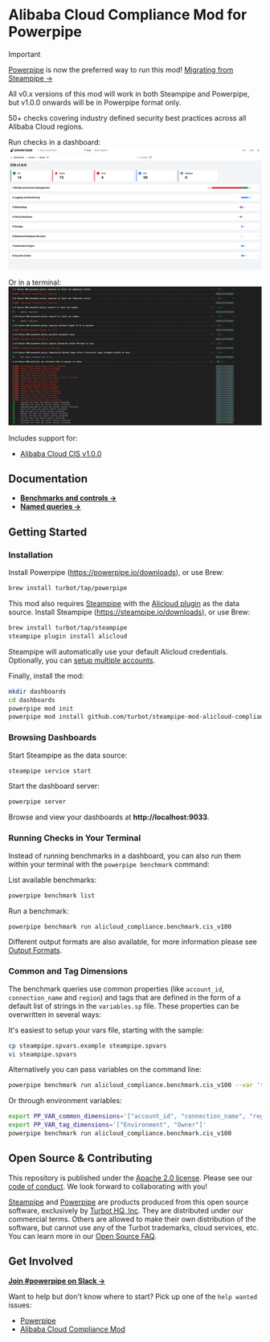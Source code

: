 # Alibaba Cloud Compliance Mod for Powerpipe

> [!IMPORTANT]  
> [Powerpipe](https://powerpipe.io) is now the preferred way to run this mod! [Migrating from Steampipe →](https://powerpipe.io/blog/migrating-from-steampipe)
>
> All v0.x versions of this mod will work in both Steampipe and Powerpipe, but v1.0.0 onwards will be in Powerpipe format only.

50+ checks covering industry defined security best practices across all Alibaba Cloud regions.

Run checks in a dashboard:
![image](https://raw.githubusercontent.com/turbot/steampipe-mod-alicloud-compliance/add-new-checks/docs/alicloud_cis_v100_dashboard.png)

Or in a terminal:
![image](https://raw.githubusercontent.com/turbot/steampipe-mod-alicloud-compliance/add-new-checks/docs/alicloud_cis_v100_console.png)

Includes support for:
* [Alibaba Cloud CIS v1.0.0](https://hub.steampipe.io/mods/turbot/alicloud_compliance/controls/benchmark.cis_v100)

## Documentation

- **[Benchmarks and controls →](https://hub.powerpipe.io/mods/turbot/alicloud_compliance/controls)**
- **[Named queries →](https://hub.powerpipe.io/mods/turbot/alicloud_compliance/queries)**

## Getting Started

### Installation

Install Powerpipe (https://powerpipe.io/downloads), or use Brew:

```sh
brew install turbot/tap/powerpipe
```

This mod also requires [Steampipe](https://steampipe.io) with the [Alicloud plugin](https://hub.steampipe.io/plugins/turbot/alicloud) as the data source. Install Steampipe (https://steampipe.io/downloads), or use Brew:

```sh
brew install turbot/tap/steampipe
steampipe plugin install alicloud
```

Steampipe will automatically use your default Alicloud credentials. Optionally, you can [setup multiple accounts](https://hub.steampipe.io/plugins/turbot/alicloud#multi-account-connections).

Finally, install the mod:

```sh
mkdir dashboards
cd dashboards
powerpipe mod init
powerpipe mod install github.com/turbot/steampipe-mod-alicloud-compliance
```

### Browsing Dashboards

Start Steampipe as the data source:

```sh
steampipe service start
```

Start the dashboard server:

```sh
powerpipe server
```

Browse and view your dashboards at **http://localhost:9033**.

### Running Checks in Your Terminal

Instead of running benchmarks in a dashboard, you can also run them within your
terminal with the `powerpipe benchmark` command:

List available benchmarks:

```sh
powerpipe benchmark list
```

Run a benchmark:

```sh
powerpipe benchmark run alicloud_compliance.benchmark.cis_v100
```

Different output formats are also available, for more information please see
[Output Formats](https://powerpipe.io/docs/reference/cli/benchmark#output-formats).

### Common and Tag Dimensions

The benchmark queries use common properties (like `account_id`, `connection_name` and `region`) and tags that are defined in the form of a default list of strings in the `variables.sp` file. These properties can be overwritten in several ways:

It's easiest to setup your vars file, starting with the sample:

```sh
cp steampipe.spvars.example steampipe.spvars
vi steampipe.spvars
```

Alternatively you can pass variables on the command line:

```sh
powerpipe benchmark run alicloud_compliance.benchmark.cis_v100 --var 'tag_dimensions=["Environment", "Owner"]'
```

Or through environment variables:

```sh
export PP_VAR_common_dimensions='["account_id", "connection_name", "region"]'
export PP_VAR_tag_dimensions='["Environment", "Owner"]'
powerpipe benchmark run alicloud_compliance.benchmark.cis_v100
```

## Open Source & Contributing

This repository is published under the [Apache 2.0 license](https://www.apache.org/licenses/LICENSE-2.0). Please see our [code of conduct](https://github.com/turbot/.github/blob/main/CODE_OF_CONDUCT.md). We look forward to collaborating with you!

[Steampipe](https://steampipe.io) and [Powerpipe](https://powerpipe.io) are products produced from this open source software, exclusively by [Turbot HQ, Inc](https://turbot.com). They are distributed under our commercial terms. Others are allowed to make their own distribution of the software, but cannot use any of the Turbot trademarks, cloud services, etc. You can learn more in our [Open Source FAQ](https://turbot.com/open-source).

## Get Involved

**[Join #powerpipe on Slack →](https://turbot.com/community/join)**

Want to help but don't know where to start? Pick up one of the `help wanted` issues:

- [Powerpipe](https://github.com/turbot/powerpipe/labels/help%20wanted)
- [Alibaba Cloud Compliance Mod](https://github.com/turbot/steampipe-mod-alicloud-compliance/labels/help%20wanted)
